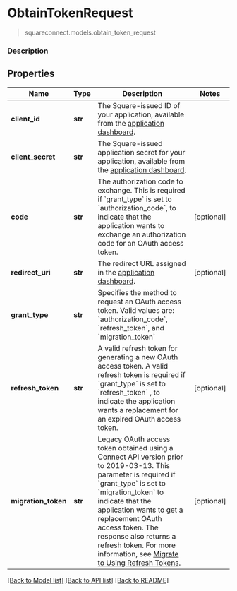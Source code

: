 # ObtainTokenRequest
> squareconnect.models.obtain_token_request

### Description



## Properties
Name | Type | Description | Notes
------------ | ------------- | ------------- | -------------
**client_id** | **str** | The Square-issued ID of your application, available from the [application dashboard](https://connect.squareup.com/apps). | 
**client_secret** | **str** | The Square-issued application secret for your application, available from the [application dashboard](https://connect.squareup.com/apps). | 
**code** | **str** | The authorization code to exchange. This is required if &#x60;grant_type&#x60; is set to &#x60;authorization_code&#x60;, to indicate that the application wants to exchange an authorization code for an OAuth access token. | [optional] 
**redirect_uri** | **str** | The redirect URL assigned in the [application dashboard](https://connect.squareup.com/apps). | [optional] 
**grant_type** | **str** | Specifies the method to request an OAuth access token. Valid values are: &#x60;authorization_code&#x60;, &#x60;refresh_token&#x60;, and &#x60;migration_token&#x60; | 
**refresh_token** | **str** | A valid refresh token for generating a new OAuth access token. A valid refresh token is required if &#x60;grant_type&#x60; is set to &#x60;refresh_token&#x60; , to indicate the application wants a replacement for an expired OAuth access token. | [optional] 
**migration_token** | **str** | Legacy OAuth access token obtained using a Connect API version prior to 2019-03-13. This parameter is required if &#x60;grant_type&#x60; is set to &#x60;migration_token&#x60; to indicate that the application wants to get a replacement OAuth access token. The response also returns a refresh token. For more information, see [Migrate to Using Refresh Tokens](/authz/oauth/migration). | [optional] 

[[Back to Model list]](../README.md#documentation-for-models) [[Back to API list]](../README.md#documentation-for-api-endpoints) [[Back to README]](../README.md)


